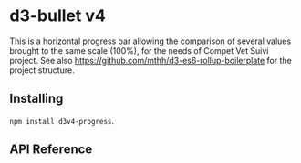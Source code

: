 # d3-bullet v4

This is a horizontal progress bar allowing the comparison of several values brought to the
same scale (100%), for the needs of Compet Vet Suivi project.
See also https://github.com/mthh/d3-es6-rollup-boilerplate for the project structure.


## Installing

`npm install d3v4-progress`.

## API Reference


